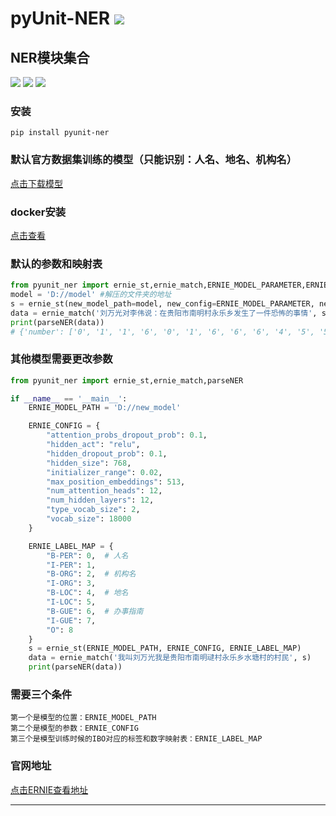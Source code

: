 # **pyUnit-NER** [![](https://gitee.com/tyoui/logo/raw/master/logo/photolog.png)][1]

## NER模块集合
[![](https://img.shields.io/badge/Python-3.7-green.svg)](https://pypi.org/project/pyunit-ner/)
[![](https://img.shields.io/badge/Docker-Eboby-red.svg)](https://github.com/jtyoui/eboby)
[![](https://img.shields.io/badge/Email-jtyoui@qq.com-red.svg)]()

### 安装
    pip install pyunit-ner
    
### 默认官方数据集训练的模型（只能识别：人名、地名、机构名）
[点击下载模型](http://oss.tyoui.cn/model.zip)

### docker安装
[点击查看](https://github.com/jtyoui/eboby)

### 默认的参数和映射表
```python
from pyunit_ner import ernie_st,ernie_match,ERNIE_MODEL_PARAMETER,ERNIE_LABEL_MAP,parseNER
model = 'D://model' #解压的文件夹的地址
s = ernie_st(new_model_path=model, new_config=ERNIE_MODEL_PARAMETER, new_label_map_config=ERNIE_LABEL_MAP)
data = ernie_match('刘万光对李伟说：在贵阳市南明村永乐乡发生了一件恐怖的事情', s)
print(parseNER(data))
# {'number': ['0', '1', '1', '6', '0', '1', '6', '6', '6', '4', '5', '5', '4', '5', '5', '4', '5', '5', '6', '6', '6', '6', '6', '6', '6', '6', '6', '6'], 'word': ['刘', '万', '光', '对', '李', '伟', '说', '：', '在', '贵', '阳', '市', '南', '明', '村', '永', '乐', '乡', '发', '生', '了', '一', '件', '恐', '怖', '的', '事', '情'], 'person': ['刘万光', '李伟'], 'organization': [], 'address': ['贵阳市南明村永乐乡']}
```


### 其他模型需要更改参数
```python
from pyunit_ner import ernie_st,ernie_match,parseNER

if __name__ == '__main__':
    ERNIE_MODEL_PATH = 'D://new_model'

    ERNIE_CONFIG = {
        "attention_probs_dropout_prob": 0.1,
        "hidden_act": "relu",
        "hidden_dropout_prob": 0.1,
        "hidden_size": 768,
        "initializer_range": 0.02,
        "max_position_embeddings": 513,
        "num_attention_heads": 12,
        "num_hidden_layers": 12,
        "type_vocab_size": 2,
        "vocab_size": 18000
    }

    ERNIE_LABEL_MAP = {
        "B-PER": 0,  # 人名
        "I-PER": 1,
        "B-ORG": 2,  # 机构名
        "I-ORG": 3,
        "B-LOC": 4,  # 地名
        "I-LOC": 5,
        "B-GUE": 6,  # 办事指南
        "I-GUE": 7,
        "O": 8
    }
    s = ernie_st(ERNIE_MODEL_PATH, ERNIE_CONFIG, ERNIE_LABEL_MAP)
    data = ernie_match('我叫刘万光我是贵阳市南明叇村永乐乡水塘村的村民', s)
    print(parseNER(data))
```

### 需要三个条件
    第一个是模型的位置：ERNIE_MODEL_PATH
    第二个是模型的参数：ERNIE_CONFIG
    第三个是模型训练时候的IBO对应的标签和数字映射表：ERNIE_LABEL_MAP
    
### 官网地址
[点击ERNIE查看地址](https://github.com/PaddlePaddle/ERNIE)  

***
[1]: https://blog.jtyoui.com